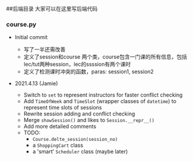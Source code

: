 ##后端目录
大家可以在这里写后端代码

### course.py
- Initial commit
    - 写了一半还需改善
    - 定义了session和course 两个类，course包含一门课的所有信息，包括lec/tut两种session，lec的ssssion有两个课时
    - 定义了检测课时冲突的函数，paras: session1, session2

- 2021.4.13 (Jamie)
    - Switch to `set` to represent instructors for faster conflict checking
    - Add `TimeOfWeek` and `TimeSlot` (wrapper classes of `datetime`) to represent time slots of sessions
    - Rewrite session adding and conflict checking
    - Merge `showSession()` and likes to `Session.__repr__()`
    - Add more detailed comments
    - TODO:
        - `Course.delte_session(session_no)`
        - a `ShoppingCart` class
        - a 'smart' `Scheduler` class (maybe later)